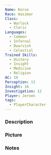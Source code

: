 ```yaml
---
Name: Korvo
Race: Aasimar
Class:
  - Warlock
  - Cleric
Languages:
  - Common
  - Infernal
  - Dwarvish
  - Celestial
Trained Skills:
  - History
  - Insight
  - Medicine
  - Religion
AC: 19
Perception: 13
Insight: 16
Investigation: 12
Player: Jeroen
tags:
  - PlayerCharacter
---
```



### Description


### Picture


### Notes

